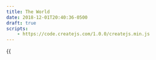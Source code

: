 ```yaml
---
title: The World
date: 2018-12-01T20:40:36-0500
draft: true
scripts:
    - https://code.createjs.com/1.0.0/createjs.min.js
---
```


<canvas id="world" style="width: 100%;">
</canvas>
{{<script "scripts/world.js">}}

I started to work with the canvas again. I love those old 2d RPGs, and I also had a programming itch to scratch.

So far, there is not much to see. You can only walk around a baren wasteland (and the camera does not yet follow you around). The character artwork is from OpenGameArt.org by the user [Antifarea][1]


[1]: https://opengameart.org/content/antifareas-rpg-sprite-set-1-enlarged-w-transparent-background-fixed